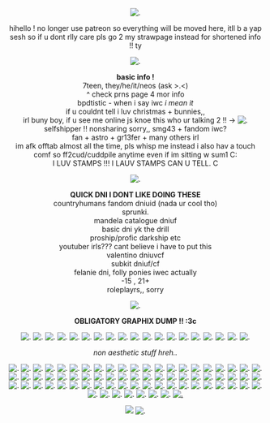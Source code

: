 <p align="center"
  
![.](https://64.media.tumblr.com/5be87049dbb6b99326067bc04022473d/8742a5525a904cb2-32/s2048x3072/40040085fe609943f49d10751f61953d7a1e1ec9.pnj)

<p align="center"
  
hihello ! no longer use patreon so everything will be moved here, itll b a yap sesh so if u dont rlly care pls go 2 my strawpage instead for shortened info !! ty

<p align="center"
  
![.](https://64.media.tumblr.com/eb25c12367403572dcca8d79d0e405d7/754803969c30b9cf-97/s250x400/202152324ab8f52015cc55dbd59cafa39029bef1.gifv)

<p align="center"

**basic info !**
<br>
7teen, they/he/it/neos (ask >.<)
<br>
^ check prns page 4 mor info 
<br>
bpdtistic - when i say iwc *i mean it*
<br>
if u couldnt tell i luv christmas + bunnies,,
<br>
irl buny boy, if u see me online js knoe this who ur talking 2 !! -> ![.](https://64.media.tumblr.com/54b510d0279221e4ca2e0fece5f372b5/cf492c2ab0c22fbd-fb/s75x75_c1/e39f604e787e657242f9ca8e8af53925ecd6d91b.gifv)
<br>
selfshipper !! nonsharing sorry,, smg43 + fandom iwc?
<br>
fan + astro + gr13fer + many others irl
<br>
im afk offtab almost all the time, pls whisp me instead i also hav a touch comf so ff2cud/cuddpile anytime even if im sitting w sum1 C:
<br>
I LUV STAMPS !!! I LAUV STAMPS CAN U TELL. C

<p align="center"
  
![.](https://64.media.tumblr.com/79c3564e49f84aaf8d968a5d3d0eec61/45bc1ad6625bafea-94/s1280x1920/49e8752bda9b8af7a9596e0795aad1bdde3653a3.gifv)

<p align="center"

**QUICK DNI I DONT LIKE DOING THESE**
<br>
countryhumans fandom dniuid (nada ur cool tho)
<br>
sprunki.
<br>
mandela catalogue dniuf
<br>
basic dni yk the drill
<br>
proship/profic darkship etc
<br>
youtuber irls??? cant believe i have to put this
<br>
valentino dniuvcf
<br>
subkit dniuf/cf
<br>
felanie dni, folly ponies iwec actually
<br>
-15 , 21+
<br>
roleplayrs,, sorry

<p align="center"
  
![.](https://64.media.tumblr.com/942e5a452e0cc6a405c5ddd685b09859/1308d9e078ff6f3d-f9/s640x960/333326fb4df1bef0b37f479d9462ebf0bd3b3f68.gifv)

<p align="center"

**OBLIGATORY GRAPHIX DUMP !! :3c**

<p align="center"
  
![.](https://64.media.tumblr.com/34c2170f55083192156a27940f3c4cac/8c49db604b0f3002-02/s100x200/b2d44bf69029f3fb10a50e08af113142cb9522b4.pnj) ![.](https://64.media.tumblr.com/db65fe69232814b36e7cdb2d66de899a/59e4fe077694f48e-29/s100x200/eaf21eb4db705a8d96a48e4f1cf0ce07fccd2bb1.gifv) ![.](https://64.media.tumblr.com/f22f24ed44c82a0730538b1759e2aad6/59e4fe077694f48e-94/s100x200/37327d3e6b1a78389c5b2a87cd53871bacd5511a.pnj) ![.](https://64.media.tumblr.com/ab5d82d54075b35f8156a20bd5ca4c97/47c4d724a89c0276-15/s100x200/58bca4b27607550ed9b2d007d10ded8871477c6c.pnj) ![.](https://64.media.tumblr.com/b07660ee8e715e61011b26db82d74c64/47c4d724a89c0276-c0/s100x200/5cc3b4dc3bda60bfa893fbae0a3301b85148a60b.pnj) ![.](https://64.media.tumblr.com/c67c70cdcab7bf9925ce28769feb5f24/8c49db604b0f3002-a4/s100x200/2e82471bab3f9d9a8b029c7b3e30cf4594fb5836.gifv) ![.](https://64.media.tumblr.com/cf7afc875178a62853e0ee6847577fb3/a2b9a9b92798b874-0a/s100x200/464e87c2400c1fb73b414f6571ad8732ecddbc91.gifv) ![.](https://64.media.tumblr.com/47d3ed3bb924750b7288f5d46880d2c8/704f4ace9de71c4b-bf/s100x200/186711a7876734defaaaa32c3656b5c3ed05acba.pnj) ![.](https://64.media.tumblr.com/40667ae7653ea07a9f03ea87a2fce8ce/905be8ef5ffa356b-07/s100x200/3d594bb93e3521d148308123b152918dadbc560b.pnj) ![.](https://64.media.tumblr.com/ab3e8904229f0111982bf70d13d2a560/48d654acdb106890-82/s100x200/b3e762186ca62d2af5c799ad83d5a1c6eaefa033.pnj) ![.](https://64.media.tumblr.com/f28e78b1d6d34f61136e6903a4e004d5/b5c1370c2766fc55-25/s100x200/31e7da8d97b030500ddc55f2915a7435ba6293ee.gifv) ![.](https://64.media.tumblr.com/f1df6416eb740d8b81146ff708e36fe2/6d78bc7631b17625-95/s100x200/f8ec1919839d9e61282e8a829c90b8c6f886d494.pnj) ![.](https://64.media.tumblr.com/537578dd8cdb89add9059c2ec939ab4b/700c9d4cb4ea50ba-1b/s100x200/1ea081ff7223b205b1534856161c1ea30dfa0d56.gifv) ![.](https://64.media.tumblr.com/782a3419707df43eca83dd7fa5328a1a/abdb9c0446392e7f-46/s100x200/0592ed3dfd5c252072907c34a6951a7ba60555af.gifv) ![.](https://64.media.tumblr.com/56adb11490f01ab4ab7fcaaf7c6a3d46/704f4ace9de71c4b-fd/s100x200/741cc67591952cde4ff0e3410fccebdacebc5ff4.pnj) ![.](https://64.media.tumblr.com/8d600bf5dbe939b408bc37482a7068b7/8c49db604b0f3002-d3/s100x200/123a7f9099594cdfd9f0591b3a0835abcae37be8.pnj) ![.](https://64.media.tumblr.com/b21f537efb183971a9558bd183c900f8/47c4d724a89c0276-73/s100x200/c4adc0bd28431548be4a44b6c721123a64f160c3.pnj) ![.](https://64.media.tumblr.com/20b12db38ab61da6c6e072d357c7040e/c1e4209fdabd182a-a0/s100x200/77b24b882173528ff5eed1bb883be46fe6360e99.pnj) ![.](https://64.media.tumblr.com/41dfc1c32d3a641b397b88166a916cfa/b5c1370c2766fc55-b7/s100x200/f3f0d1869beb573d9ab2a49880b1f83077a15cba.gifv) 

<p align="center"

*non aesthetic stuff hreh..*

<p align="center"
  
![.](https://64.media.tumblr.com/c6d46e142b87892997d91f601ff55d7e/a8a6674e6d1904af-59/s100x200/09f2f654b7f849f5a93ea9b289227c6c7c06f9b2.pnj) ![.](https://64.media.tumblr.com/f9cbc980875c26983d7b5c7e91569a93/2be3d7b7e3b8925d-31/s100x200/d0d536906d19ae86941ef1528e6787624c2bf067.pnj) ![.](https://64.media.tumblr.com/78d132d3e53cd4867673160cdd447612/f943d9890bee0f57-e6/s100x200/4e3b7ce871fd425332438a7bfe5765b5537b4744.gifv) ![.](https://64.media.tumblr.com/5fa391b151fe53aa5924bcf25993c202/147e422eed2ecc0d-6c/s100x200/070bf669adeda4b44d0d92a0d53ace4945284f05.gifv) ![.](https://64.media.tumblr.com/926546b18d9b1d901a05b782ea064bde/2789c352317c8fac-4d/s100x200/b527c055d3f3124c9d95b79880fcdc2f9913d376.gifv) ![.](https://64.media.tumblr.com/fb2b4b057f64ee8effbe10cc4a5f9562/147e422eed2ecc0d-8d/s250x400/e5d643f2425c99e3e04010d351b1393c4f8e7f8f.gifv) ![.](https://64.media.tumblr.com/d6d4224cfa924999413b633417125c68/c0de5bfbb8e74f33-32/s250x400/0d5d3541c5ac4dbf3de46110b20dff1ba45d1b63.gifv) ![.](https://gifcity.carrd.co/assets/images/gallery131/219563d0.jpg?v=47652796) ![.](https://gifcity.carrd.co/assets/images/gallery131/cfbca487.jpg?v=47652796) ![.](https://gifcity.carrd.co/assets/images/gallery230/b1bd7c8b.png?v=47652796) ![.](https://64.media.tumblr.com/005727d9d4891916c0bd01552569ec98/b2a668f6c2065597-1c/s100x200/dbc0831f3a3be6d86c8b17b017141d83426aab86.pnj) ![.](https://64.media.tumblr.com/7c7a7105d29113e33e12c6cf8dc5a886/6f072ea04e7b6c72-fb/s100x200/19ef918f30903dd70219a980d1080b0221b84fa3.gifv) ![.](https://64.media.tumblr.com/30089620ec0ef2c6492a8818da2e16c7/0576c693f2b94995-d1/s75x75_c1/df725d40a899c3deab0bc756769943a1f36517db.gifv) ![.](https://64.media.tumblr.com/da2dd4094e44c354c52d03b3ba8a6ecc/430287f45c8133f7-20/s100x200/5ebb26b002c4ef67e2fc4907a081e001101a12b2.pnj) ![.](https://64.media.tumblr.com/e496114841373a8802a4a254b6f70236/430287f45c8133f7-ea/s100x200/d2d921aaa351a258bf7d481b62327f4a4f176f52.gifv) ![.](https://64.media.tumblr.com/061cd32c70765e7b48ed3318ac8d8774/78c75168f9ef587b-77/s250x400/f87a365c8053dcb0e0d2e5cf56f5e716d797570d.gifv) ![.](https://64.media.tumblr.com/bf7de985a6b623139dbed1012f36b073/c937cea2bae71fd6-98/s100x200/ac61302a921d98dcf35de702bdcb2dddc2f32cf1.gifv) ![.](https://64.media.tumblr.com/a906ffa99c2421454a16e7dc0352305b/c937cea2bae71fd6-d1/s100x200/70f929d5d922adef60f81d4b2618619bab524fed.pnj) ![.](https://64.media.tumblr.com/4c9047d2aca459c32e39092e267f9ed4/7c3dd077ed76e2f9-2c/s100x200/148f0ab49fa0746ad84fec7056f6236c45bc0d07.pnj) ![.](https://64.media.tumblr.com/69206af4a78eb2cf4c8f87731d84e41a/799b250436f9bdca-b2/s100x200/632f0700381052889a462bb295e9c619c168a8c7.gifv) ![.](https://64.media.tumblr.com/aead6963b3c44f938be1b53d94708f8c/ed3632597c2d8d50-1e/s100x200/67c851caa4428c0b054b7efcfae75117853ed567.pnj) ![.](https://64.media.tumblr.com/28c9642ea91f2647174c825dbc41bacd/c7eaf291b9142808-9b/s250x400/34dd5df0572b3321d316f4953fb79cdc18af8765.gifv) ![.](https://64.media.tumblr.com/34f746ab524f4c95ffd885244c38b720/7498c2737dc9336b-5a/s250x400/83f09f2a2be6e7569e9815612b020118037e8cc5.gifv) ![.](https://64.media.tumblr.com/6766af52f0ef91366a9ff6f479c49786/f32d7177776ff0b6-17/s100x200/ee251ae1ef7d0d42b9f9422c1b796d8f949f492f.gifv) ![.](https://64.media.tumblr.com/a2cc55cbde3d8548c9d5a891864d21f9/ca0ba616638fdde7-47/s250x400/bd303ea6963a234b17ebf01c08968667a953c076.gifv) ![.](https://64.media.tumblr.com/609f0b13f2a06426f41e3788ea473353/0e9e26853e68553c-03/s250x400/b126fbd02e23ad3977c95fe78307ef9f0633c5a1.pnj) ![.](https://64.media.tumblr.com/c1f0e8f46765b326eaa9fc496eeb9917/45d41170c6f98333-cc/s250x400/6d061c96ffc8acc64bb4c24d5a6664cb41dc476f.webp) ![.](https://64.media.tumblr.com/603280bb25174fe4ab92aa165ef7d0a8/321aa268678c99b9-ff/s100x200/d28fa8f73c9bd03444110b6b310f5a53cc2bd5eb.gifv) ![.](https://64.media.tumblr.com/2fc10f04885fb5c75198554d7965f754/33482cf83af8f0c3-61/s100x200/b75c346ada5920a53967174d88194ea5ccfd425a.pnj) ![.](https://64.media.tumblr.com/41bbd16f016c9f4e50396623a62771b5/33482cf83af8f0c3-2b/s250x400/d52931bd11bf442a15cce81aafef1594c413a511.pnj) ![.](https://64.media.tumblr.com/0b5c6dc0ad41122d1868b027bbb1e207/d9a59b71a0818c17-29/s100x200/40b4236f799ae86ae05b780da324aa98770be2e6.gifv) ![.](https://64.media.tumblr.com/7c040120e3863b0f249b7a501bcaddad/d3abe813af06eb03-fd/s100x200/5d5899268aac879033998529a98f8ea5601fb67b.gifv) ![.](https://64.media.tumblr.com/0fc60052afa47e315f779ca6990477bf/14df2b8e0ccc2214-58/s250x400/d95dca2f4404bf641df15d194cc0df824b11fb0e.gifv) ![.](https://64.media.tumblr.com/532f05689b1fff7a46d0af409236b8ee/f2ecde4a8441d6d3-78/s100x200/200fbce27ca44c1cf4c3fe0792847a538e487632.gifv) ![.](https://64.media.tumblr.com/ff14092c30b781583e86cde5c8d423e7/f6aa4a68b0575f05-b6/s100x200/2e0eb1ec67b8b1049880968c8bea14ac6f0c81cb.gifv) ![.](https://64.media.tumblr.com/cd096bc9215bfc2678325c9c216b189f/5145bbf0b29b3644-99/s100x200/9e7d70da6615f7a4a39cf0e1de5e60bc0583d2ee.pnj) ![.](https://64.media.tumblr.com/e5935cd858e0ec2d0e01d3e26e6709a3/90bf692ff72633af-41/s100x200/6768cb7a29a99ae71c794c0cd24ca7ada44298de.pnj) ![.](https://64.media.tumblr.com/e2f0589e8d30b9106f80fca0a31a5b04/3bf9185d18abb95b-ee/s100x200/1303215227ff8cb057e19f57f87d5730d9c63274.pnj) ![.](https://64.media.tumblr.com/c01723d4eea54a481aa0f6728719b699/f55822e4c0720452-bf/s100x200/6810b2ce78030f1d3d779797c071206876ccb8bc.jpg) ![.](https://64.media.tumblr.com/9f7aa7377efe3125cd1b656005fafed6/c50dc93c89e251e3-ea/s100x200/4b578370d2ff70bb907bca885906b7860002159f.gifv) ![.](https://64.media.tumblr.com/8d5a46b569fe25ad46b1243363fbc49f/5bde89fb1ffcd1fc-aa/s100x200/79544b943f48b1c617ee4d330b836264ec30fa1d.pnj) ![.](https://64.media.tumblr.com/f24bf996f6ef5f75c421f0467b22ec38/5bde89fb1ffcd1fc-79/s100x200/caf03c2dc1e7c05d3b3c91d1eb33190595e82763.gifv) ![.](https://64.media.tumblr.com/e8001b1db15cf74d105b276e4ddfc549/5bde89fb1ffcd1fc-68/s100x200/44ff55a8810a6b621d92bb21e7face0a3a725172.pnj) ![.](https://64.media.tumblr.com/5b3ace91f09a74e4eb450f5633b3ea7a/aaf617bf71cc7ba7-09/s100x200/f780efa1771f368648c58062634c7bb27a5c43ad.pnj) ![.](https://64.media.tumblr.com/8f210b4fe01ecc2bfeb592bd529b2e37/672f30845d018425-d2/s100x200/3d54f81467a55f7e18a7d959a39b503077c0ce14.gifv) ![.](https://64.media.tumblr.com/81593ee597127fa4345c10bf6662fe1f/67c9f3fb6561df82-dd/s100x200/4aa5270bea4a0c9452c1115477367831b13fe6df.pnj) ![.](https://64.media.tumblr.com/7a8775d7d95eb374ed339e444caefab1/a5b6896041f0ab1d-a0/s250x400/60307c5f6bd0bbee1ad5a876eb93dcd0ea675131.gifv) ![.](https://gifcity.carrd.co/assets/images/gallery135/765519c3.gif?v=47652796) ![.](https://64.media.tumblr.com/ee85940bef4d5a90736ca67f24c48125/5ef7c738ad11ed0e-29/s100x200/f2ecb17fc35c5d0340083a79e0a69d210f0f1a38.pnj) ![.](https://64.media.tumblr.com/010759ecc6a84cf8c2c466c68519d541/3a7ec0eca2ec420d-bb/s100x200/bd7765cdeb7a9fae42789f1ead8b28f0e00f116d.pnj) ![.](https://64.media.tumblr.com/88ecb330f8a915658ed4b81f23dfacf0/77107e0a7d3dda05-fe/s100x200/3aa0206491363bdc6e86bf0a04c1fd8b2fd4d8f1.gifv) ![.](https://64.media.tumblr.com/10882f4c3cb6fb2316abbc070be22e56/4f2012ddc7387746-f1/s250x400/58e0b7b75e8318ac14e243439c8e4dcd3b4f3c86.gifv) ![.](https://64.media.tumblr.com/c172994d7df726723f61154cb201eb5b/64fd72d872061a87-5a/s250x400/293468007616a3903d67b049b6752bf68d3a9486.gifv) ![.](https://64.media.tumblr.com/ca18a4757a14671c08a2caf56556b3af/4f2012ddc7387746-d3/s250x400/36c9729d2d7b496c639c731876c19992381705a7.gifv) ![.](https://64.media.tumblr.com/8e170590d2b13bf206a360c9a3a344b1/2e5aa8d51d2d0f17-93/s100x200/a7f22e6a92edbb51a9412a18a5b3d9ccef6eb31b.webp) ![.](https://64.media.tumblr.com/f63907f0f13660da9f9ecd01450d59fe/2e5aa8d51d2d0f17-42/s100x200/9ef621db6188a1d49f4e1f7c14b512d1265a6d6f.pnj) ![.](https://64.media.tumblr.com/36fb3fe57e981bb4e4da01b05b5332ce/d68cedc3f4d9b0bd-e9/s100x200/d55ee462bc3514b658775a00b468fff790dac80a.gifv) ![.](https://64.media.tumblr.com/07c177157929bb33055fa56253ca71b6/944da6e1329af761-d4/s100x200/a2253ea9445d5035a1419d4245fcdf0770e71348.gifv) ![.](https://64.media.tumblr.com/428df00cba258a972afbb5ddfaea41a1/d1001f3dcd298e93-3d/s100x200/84f4fad4d4056e696f667277103debf1225b1a67.pnj) ![.](https://64.media.tumblr.com/575cd10d8ff9c6a3f903df6a91545c8b/83a16ea39e5d8df9-33/s100x200/10bc4e3626fff5f38b26ce5ff2e83f5ddafc52c3.pnj) ![.](https://64.media.tumblr.com/153f4dc680f6400b9231f0371c3cffaa/4096c9c7a2455366-d6/s100x200/01ae96962c159033d9e715b9c9ae61e1486c2587.gifv) ![.](https://64.media.tumblr.com/466a3b12ac168d31b1cf66beb635c997/1aa427d1cf5358db-00/s100x200/187c7d96351f7971b119fd14a99590f201159c29.pnj) ![.](https://64.media.tumblr.com/5e29d6f3984d6d4d29d0ae034a102db4/0c88fac5502dfd6c-37/s100x200/8cd170a22990eb4b9c02c0768d7caa4cd23e123d.gifv) ![.](https://64.media.tumblr.com/72ba16e0f2db5a08b005f9875f7864fa/ab6aea802fa22535-e6/s100x200/fe4113fecfede111266b53f970c16c5547f12ac9.pnj) ![.](https://64.media.tumblr.com/773ca1cfa5e9ca509fcfe7cfc694aa94/b0d3a539826fe605-d0/s100x200/b35b950ed7d0a2f53d241f17d595a2de100e5191.pnj) ![.](https://64.media.tumblr.com/17766f0bb03ff27cbbd5e6cc630da2fb/c1101f3205fa31d3-2f/s100x200/6bd5c27fc6fc82975e0ead535d7dd7f14d0f7bba.gifv) ![.](https://64.media.tumblr.com/d48141cd0037b1acec74b4d84eb38e61/20c900ae6158cde9-ee/s100x200/b8f626c41bce37710812543a91c85e084c20745d.pnj) ![.](https://64.media.tumblr.com/8bf82486f9e4acee9c41ee632360add8/8f3b966c768a7a38-21/s100x200/fe35f29260c5d5f08e62914e44694312fe7ea4eb.pnj) ![.](https://64.media.tumblr.com/14ceb8b9bc57f12130a5dabfe8f91415/321aa268678c99b9-1a/s250x400/90ba347bf33c9dedb7d21c0d441098a2ab7d8b5e.gifv) ![.](https://64.media.tumblr.com/3f7ab0577c6746457804c72ff95168f1/5145bbf0b29b3644-0b/s100x200/deca01ac0ede7c4dcbfbce03feef602599f7a805.gifv) [![.]()](https://64.media.tumblr.com/aa5795082ed26fc878856494a80ae1b7/aafc9de618d36345-35/s100x200/0660407b70f1f275081328b8de45b9826e262a85.gifv) 

<p align="center"
  
![](https://komarev.com/ghpvc/?username=robotpilled&color=97b1ee&label=☆+prof+views+) ![.](https://64.media.tumblr.com/68084615083b28087ecccac3d3fbdb9d/66ebc5ca39dbb5c2-00/s75x75_c1/0f11de307b428a9a9dd0df8060095f7d3cd6986f.gifv)
